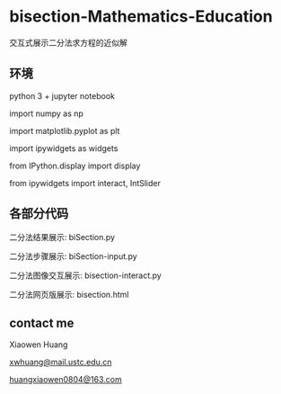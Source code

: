 # bisection-Mathematics-Education
交互式展示二分法求方程的近似解

## 环境
python 3 + jupyter notebook

import numpy as np 

import matplotlib.pyplot as plt 

import ipywidgets as widgets

from IPython.display import display

from ipywidgets import interact, IntSlider


## 各部分代码
二分法结果展示: biSection.py

二分法步骤展示: biSection-input.py

二分法图像交互展示: bisection-interact.py

二分法网页版展示: bisection.html


## contact me
Xiaowen Huang

xwhuang@mail.ustc.edu.cn

huangxiaowen0804@163.com
